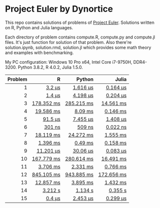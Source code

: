 # Project Euler by Dynortice

This repo contains solutions of problems of [Project Euler](https://projecteuler.net/).
Solutions written on R, Python and Julia languages.

Each directory of problem contains compute.R, compute.py and compute.jl files. It's just function for solution of that problem. Also there're solution.ipynb, solution.rmd, solution.jl which provides some math theory and examples with benchmarking.

My PC configuration: Windows 10 Pro x64, Intel Core i7-9750H, DDR4-3200. Python 3.8.2, R 4.0.2, Julia 1.5.0.

Problem | R | Python | Julia
-: | -: | -: | -:
1 | [3.2 µs](https://github.com/Dynortice/Project-Euler/blob/master/problem_0001/solution.rmd) | [1.616 µs](https://github.com/Dynortice/Project-Euler/blob/master/problem_0001/solution.ipynb) | [0.164 µs](https://github.com/Dynortice/Project-Euler/blob/master/problem_0001/solution.jl)
2 | [1.4 µs](https://github.com/Dynortice/Project-Euler/blob/master/problem_0002/solution.rmd) | [4.198 µs](https://github.com/Dynortice/Project-Euler/blob/master/problem_0002/solution.ipynb) | [0.204 µs](https://github.com/Dynortice/Project-Euler/blob/master/problem_0002/solution.jl)
3 | [178.352 ms](https://github.com/Dynortice/Project-Euler/blob/master/problem_0003/solution.rmd) | [285.215 ms](https://github.com/Dynortice/Project-Euler/blob/master/problem_0003/solution.ipynb) | [14.561 ms](https://github.com/Dynortice/Project-Euler/blob/master/problem_0003/solution.jl)
4 | [19.586 ms](https://github.com/Dynortice/Project-Euler/blob/master/problem_0004/solution.rmd) | [8.09 ms](https://github.com/Dynortice/Project-Euler/blob/master/problem_0004/solution.ipynb) | [0.146 ms](https://github.com/Dynortice/Project-Euler/blob/master/problem_0004/solution.jl)
5 | [91.5 µs](https://github.com/Dynortice/Project-Euler/blob/master/problem_0005/solution.rmd) | [7.455 µs](https://github.com/Dynortice/Project-Euler/blob/master/problem_0005/solution.ipynb) | [1.408 µs](https://github.com/Dynortice/Project-Euler/blob/master/problem_0005/solution.jl)
6 | [301 ns](https://github.com/Dynortice/Project-Euler/blob/master/problem_0006/solution.rmd) | [509 ns](https://github.com/Dynortice/Project-Euler/blob/master/problem_0006/solution.ipynb) | [0.022 ns](https://github.com/Dynortice/Project-Euler/blob/master/problem_0006/solution.jl)
7 | [18.119 ms](https://github.com/Dynortice/Project-Euler/blob/master/problem_0007/solution.rmd) | [24.272 ms](https://github.com/Dynortice/Project-Euler/blob/master/problem_0007/solution.ipynb) | [1.555 ms](https://github.com/Dynortice/Project-Euler/blob/master/problem_0007/solution.jl)
8 | [1.396 ms](https://github.com/Dynortice/Project-Euler/blob/master/problem_0008/solution.rmd) | [0.49 ms](https://github.com/Dynortice/Project-Euler/blob/master/problem_0008/solution.ipynb) | [0.158 ms](https://github.com/Dynortice/Project-Euler/blob/master/problem_0008/solution.jl)
9 | [11.201 µs](https://github.com/Dynortice/Project-Euler/blob/master/problem_0009/solution.rmd) | [30.06 µs](https://github.com/Dynortice/Project-Euler/blob/master/problem_0009/solution.ipynb) | [0.083 µs](https://github.com/Dynortice/Project-Euler/blob/master/problem_0009/solution.jl)
10 | [167.779 ms](https://github.com/Dynortice/Project-Euler/blob/master/problem_0010/solution.rmd) | [280.614 ms](https://github.com/Dynortice/Project-Euler/blob/master/problem_0010/solution.ipynb) | [16.491 ms](https://github.com/Dynortice/Project-Euler/blob/master/problem_0010/solution.jl)
11 | [3.706 ms](https://github.com/Dynortice/Project-Euler/blob/master/problem_0011/solution.rmd) | [2.331 ms](https://github.com/Dynortice/Project-Euler/blob/master/problem_0011/solution.ipynb) | [0.766 ms](https://github.com/Dynortice/Project-Euler/blob/master/problem_0011/solution.jl)
12 | [845.105 ms](https://github.com/Dynortice/Project-Euler/blob/master/problem_0012/solution.rmd) | [943.885 ms](https://github.com/Dynortice/Project-Euler/blob/master/problem_0012/solution.ipynb) | [172.656 ms](https://github.com/Dynortice/Project-Euler/blob/master/problem_0012/solution.jl)
13 | [12.857 ms](https://github.com/Dynortice/Project-Euler/blob/master/problem_0013/solution.rmd) | [3.895 ms](https://github.com/Dynortice/Project-Euler/blob/master/problem_0013/solution.ipynb) | [1.432 ms](https://github.com/Dynortice/Project-Euler/blob/master/problem_0013/solution.jl)
14 | [3.212 s](https://github.com/Dynortice/Project-Euler/blob/master/problem_0014/solution.rmd) | [1.134 s](https://github.com/Dynortice/Project-Euler/blob/master/problem_0014/solution.ipynb) | [0.355 s](https://github.com/Dynortice/Project-Euler/blob/master/problem_0014/solution.jl)
15 | [0.4 µs](https://github.com/Dynortice/Project-Euler/blob/master/problem_0015/solution.rmd) | [2.453 µs](https://github.com/Dynortice/Project-Euler/blob/master/problem_0015/solution.ipynb) | [0.299 µs](https://github.com/Dynortice/Project-Euler/blob/master/problem_0015/solution.jl)